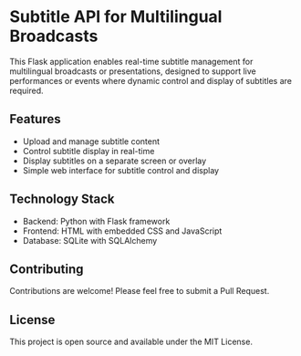 # Subtitle API for Multilingual Broadcasts

This Flask application enables real-time subtitle management for multilingual broadcasts or presentations, designed to support live performances or events where dynamic control and display of subtitles are required.

## Features

- Upload and manage subtitle content
- Control subtitle display in real-time
- Display subtitles on a separate screen or overlay
- Simple web interface for subtitle control and display

## Technology Stack

- Backend: Python with Flask framework
- Frontend: HTML with embedded CSS and JavaScript
- Database: SQLite with SQLAlchemy


## Contributing
Contributions are welcome! Please feel free to submit a Pull Request.

## License
This project is open source and available under the MIT License.
